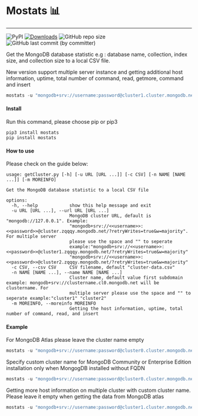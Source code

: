 # Mostats 📊

---

![PyPI](https://img.shields.io/pypi/v/mostats) [![Downloads](https://static.pepy.tech/personalized-badge/mostats?period=month&units=international_system&left_color=brightgreen&right_color=grey&left_text=Downloads)](https://pepy.tech/project/mostats) ![GitHub repo size](https://img.shields.io/github/repo-size/pix3lize/mostats) ![GitHub last commit (by committer)](https://img.shields.io/github/last-commit/pix3lize/mostats)

Get the MongoDB database statistic e.g : database name, collection, index size, and collection size to a local CSV file.

New version support multiple server instance and getting additional host information, uptime, total number of command, read, getmore, command and insert

```python
mostats -u "mongodb+srv://username:password@cluster1.cluster.mongodb.net/" -m True
```

#### Install

Run this command, please choose pip or pip3

```terminal
pip3 install mostats
pip install mostats
```

#### How to use

Please check on the guide below:

```terminal
usage: getCluster.py [-h] [-u URL [URL ...]] [-c CSV] [-n NAME [NAME ...]] [-m MOREINFO]

Get the MongoDB database statistic to a local CSV file

options:
  -h, --help            show this help message and exit
  -u URL [URL ...], --url URL [URL ...]
                        MongoDB cluster URL, default is "mongodb://127.0.0.1". Example:
                        "mongodb+srv://<<username>>:<<password>>@cluster.zqqqy.mongodb.net/?retryWrites=true&w=majority". For multiple server
                        please use the space and "" to seperate
                        example:"mongodb+srv://<<username>>:<<password>>@cluster1.zqqqy.mongodb.net/?retryWrites=true&w=majority"
                        "mongodb+srv://<<username>>:<<password>>@cluster2.zqqqy.mongodb.net/?retryWrites=true&w=majority"
  -c CSV, --csv CSV     CSV filename, default "cluster-data.csv"
  -n NAME [NAME ...], --name NAME [NAME ...]
                        Cluster name, default value first subdomain example: mongodb+srv://clustername.cl0.mongodb.net will be clustername. For
                        multiple server please use the space and "" to seperate example:"cluster1" "cluster2"
  -m MOREINFO, --moreinfo MOREINFO
                        Getting the host information, uptime, total number of command, read, and insert
```

#### Example

For MongoDB Atlas please leave the cluster name empty

```python
mostats -u "mongodb+srv://username:password@cluster0.cluster.mongodb.net/?retryWrites=true&w=majority" -c "cluster-info.csv"
```

Specify custom cluster name for MongoDB Community or Enterprise Edition installation only when MongogDB installed without FQDN

```python
mostats -u "mongodb+srv://username:password@cluster0.cluster.mongodb.net/?retryWrites=true&w=majority" -c "cluster-info.csv"
```

Getting more host information on multiple cluster with custom cluster name. Please leave it empty when getting the data from MongoDB atlas

```python
mostats -u "mongodb+srv://username:password@cluster1.cluster.mongodb.net/" "mongodb+srv://username:password@cluster2.cluster.mongodb.net/" -n "Cluster 1" "Cluster 2" -m True
```

